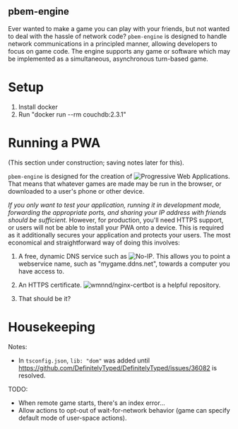 pbem-engine
-----------

Ever wanted to make a game you can play with your friends, but not wanted to deal with the hassle of network code?  `pbem-engine` is designed to handle network communications in a principled manner, allowing developers to focus on game code.  The engine supports any game or software which may be implemented as a simultaneous, asynchronous turn-based game.


Setup
=====

1. Install docker
2. Run "docker run --rm couchdb:2.3.1"


Running a PWA
=============

(This section under construction; saving notes later for this).

`pbem-engine` is designed for the creation of ![Progressive Web Applications](https://developers.google.com/web/progressive-web-apps).  That means that whatever games are made may be run in the browser, or downloaded to a user's phone or other device.

*If you only want to test your application, running it in development mode, forwarding the appropriate ports, and sharing your IP address with friends should be sufficient.*  However, for production, you'll need HTTPS support, or users will not be able to install your PWA onto a device.  This is required as it additionally secures your application and protects your users.  The most economical and straightforward way of doing this involves:

1. A free, dynamic DNS service such as ![No-IP](https://www.noip.com).  This allows you to point a webservice name, such as "mygame.ddns.net", towards a computer you have access to.

2. An HTTPS certificate.  ![wmnnd/nginx-certbot](https://github.com/wmnnd/nginx-certbot/) is a helpful repository.

3. That should be it?


Housekeeping
============

Notes:

* In `tsconfig.json`, `lib: "dom"` was added until https://github.com/DefinitelyTyped/DefinitelyTyped/issues/36082 is resolved.

TODO:

* When remote game starts, there's an index error...
* Allow actions to opt-out of wait-for-network behavior (game can specify default mode of user-space actions).

